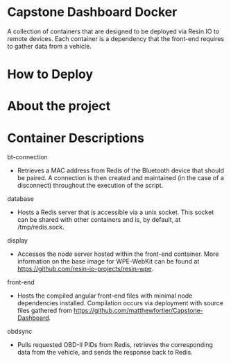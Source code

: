 # Capstone Dashboard Docker
A collection of containers that are designed to be deployed via Resin.IO to remote devices. Each container is a dependency that the front-end requires to gather data from a vehicle.

# How to Deploy


# About the project


# Container Descriptions
bt-connection
* Retrieves a MAC address from Redis of the Bluetooth device that should be paired. A connection is then created and maintained (in the case of a disconnect) throughout the execution of the script.

database
* Hosts a Redis server that is accessible via a unix socket. This socket can be shared with other containers and is, by default, at /tmp/redis.sock.

display
* Accesses the node server hosted within the front-end container. More information on the base image for WPE-WebKit can be found at https://github.com/resin-io-projects/resin-wpe.

front-end
* Hosts the compiled angular front-end files with minimal node dependencies installed. Compilation occurs via deployment with source files gathered from https://github.com/matthewfortier/Capstone-Dashboard.

obdsync
* Pulls requested OBD-II PIDs from Redis, retrieves the corresponding data from the vehicle, and sends the response back to Redis.
